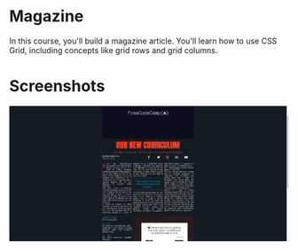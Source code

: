 # Magazine

In this course, you'll build a magazine article. You'll learn how to use CSS Grid, including concepts like grid rows and grid columns.

# Screenshots

<img src="https://github.com/scheuringtamas/freeCodeCamp/blob/main/Responsive_Web_Design/Magazine/Magazine.png">
